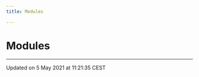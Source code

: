 ```yaml
---
title: Modules

---
```


# Modules







-------------------------------

Updated on  5 May 2021 at 11:21:35 CEST
